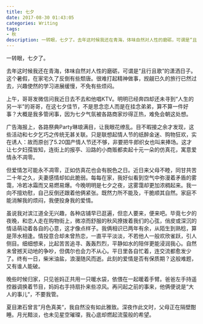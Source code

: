 ```yaml
---
title: 七夕
date: 2017-08-30 01:43:05
categories: Writing
tags:
- 秋
description: 一转眼，七夕了。去年这时候我还在青海，体味自然对人性的磨砺，可谓是“且行且歌”的潇洒日子。这个暑假，在家宅久了反倒有些颓唐。很难打起精神做事，觊觎已久的旅行已然过去，兴趣使然的学习进展缓慢，不免有些烦闷……
---
```


一转眼，七夕了。

去年这时候我还在青海，体味自然对人性的磨砺，可谓是“且行且歌”的潇洒日子。这个暑假，在家宅久了反倒有些颓唐。很难打起精神做事，觊觎已久的旅行已然过去，兴趣使然的学习进展缓慢，不免有些烦闷。

上午，哥哥发微信问我近日去不去和他唱KTV。明明已经奔四却还未寻到“人生的另一半”的哥哥，在这七夕佳节，不是思念恋人而是在挂念弟弟，算不算一件好事？大概是我多管闲事，因为七夕气氛被各路商家炒得正热，难免会朝这处想。

广告海报上，各路祭典Party琳琅满目，让我眼花缭乱。目不暇接之余才发现，这些活动和七夕乞巧之传统无甚关联。只是联想起情人节的纸醉金迷、购物狂欢，实在诱人：故而原创了5.20国产情人节还不够，非要把牛郎织女也叫来捧场。这才让七夕妇孺皆知，连街上的报亭、沿路的小商贩都卖起十元一朵的仿真花，寓意爱情永不凋零。

但爱情怎可能永不凋零，正如仿真花也会有脱色之日。近日来父母不睦，同甘共苦二十年之久，夫妻感情却如此脆弱。每每在家，我好似看到空气中弥漫着矛盾的雾霭，冷若冰霜而又易燃易爆。今晚明明是七夕之夜，这雾霭却更加浓稠起来。我一向不擅劝慰，自己反倒还跟着他俩紧张。既然力所不能及，干脆顺其自然。家庭不能消解我的烦闷，我便投身我的爱情。

虽说我对滨江道全无兴趣，各种店铺早已逛遍，但恋人要来，便来吧。毕竟七夕的夜晚，和恋人走在购物街上，微凉而舒服的秋风撩拨着我们的心弦，俏皮或深沉的情话萌动着各自的心意，这才像点样子。我俩相识已两年有余，从陌生到熟稔，算是萍水相逢。情投意合却未曾热恋，一直平平淡淡，不若他人一般欢欣雀跃，引人侧目。细细想来，比起苦苦追寻、轰轰烈烈，平静如水的陪伴更能浸润我心。自然未曾撼天动地的争吵，但偶尔也会力不从心。平日里各自忙着，连交流都愈发少了。终有一日，柴米油盐，浪漫随风而逝。此刻的爱情是否有保质期？这般难题，又有谁人能破。

晚些时候归家，只见爸妈正共用一只暖水袋，依偎在一起暖着手臂。爸爸左手持遥控器调换着节目，妈妈右手持扇扑来些凉风。再问起之前的事来，他俩便说是“大人的事儿“，不要我管。

夏目漱石曾言”月色真美“，我自然没有如此雅致。深夜作此文时，父母正在隔壁酣睡。月光黯淡，也未见星空璀璨，我心底却燃起流萤般的希望。
